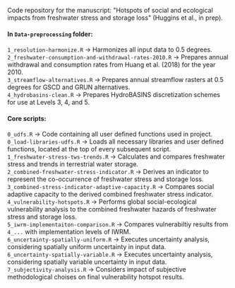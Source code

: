 Code repository for the manuscript: "Hotspots of social and ecological impacts from freshwater stress and storage loss" (Huggins et al., in prep).

#### In `Data-preprocessing` folder:
`1_resolution-harmonize.R` → Harmonizes all input data to 0.5 degrees. <br> 
`2_freshwater-consumption-and-withdrawal-rates-2010.R` → Prepares annual withdrawal and consumption rates from Huang et al. (2018) for the year 2010. <br>
`3_streamflow-alternatives.R`  → Prepares annual streamflow rasters at 0.5 degrees for GSCD and GRUN alternatives. <br>
`4_hydrobasins-clean.R` → Prepares HydroBASINS discretization schemes for use at Levels 3, 4, and 5. <br>

#### Core scripts:
`0_udfs.R` → Code containing all user defined functions used in project. <br>
`0_load-libraries-udfs.R` → Loads all necessary libraries and user defined functions, located at the top of every subsequent script. <br>
`1_freshwater-stress-tws-trends.R` → Calculates and compares freshwater stress and trends in terrestrial water storage. <br>
`2_combined-freshwater-stress-indicator.R` → Derives an indicator to represent the co-occurrence of freshwater stress and storage loss. <br>
`3_combined-stress-indicator-adaptive-capacity.R` → Compares social adaptive capacity to the derived combined freshwater stress indicator. <br>
`4_vulnerability-hotspots.R` → Performs global social-ecological vulnerability analysis to the combined freshwater hazards of freshwater stress and storage loss. <br>
`5_iwrm-implementaiton-comparison.R` → Compares vulnerabiltiy results from `4_...` with implementation levels of IWRM. <br>
`6_uncertainty-spatially-uniform.R` → Executes uncertainty analysis, considering spatially uniform uncertainty in input data. <br>
`6_uncertainty-spatially-variable.R` → Executes uncertainty analysis, considering spatially variable uncertainty in input data. <br>
`7_subjectivity-analysis.R` → Considers impact of subjective methodological choises on final vulnerability hotspot results. <br>
